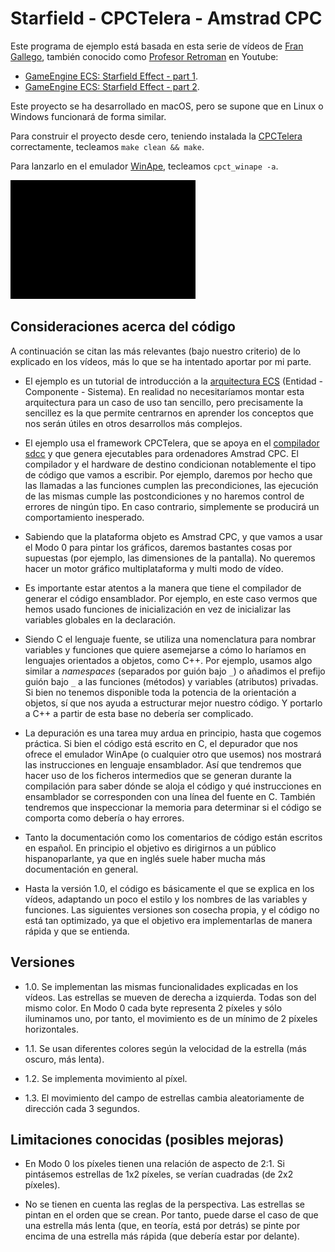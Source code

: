 # Starfield - CPCTelera - Amstrad CPC

Este programa de ejemplo está basada en esta serie de vídeos de [Fran Gallego](https://twitter.com/frangallegobr), también conocido como [Profesor Retroman](https://www.youtube.com/channel/UCSdIAKvPxlB3VlFDCBvI46A) en Youtube:

* [GameEngine ECS: Starfield Effect - part 1](https://www.youtube.com/watch?v=ighkMUM9-Ww).
* [GameEngine ECS: Starfield Effect - part 2](https://www.youtube.com/watch?v=MgmCjcVOc44).

Este proyecto se ha desarrollado en macOS, pero se supone que en Linux o Windows funcionará de forma similar.

Para construir el proyecto desde cero, teniendo instalada la [CPCTelera](https://github.com/lronaldo/cpctelera) correctamente, tecleamos `make clean && make`.

Para lanzarlo en el emulador [WinApe](http://winape.net/), tecleamos `cpct_winape -a`.

![Starfield Amstrad CPC](video/starfield-cpc.gif)

## Consideraciones acerca del código

A continuación se citan las más relevantes (bajo nuestro criterio) de lo explicado en los vídeos, más lo que se ha intentado aportar por mi parte.

* El ejemplo es un tutorial de introducción a la [arquitectura ECS](https://en.wikipedia.org/wiki/Entity_component_system) (Entidad - Componente - Sistema). En realidad no necesitaríamos montar esta arquitectura para un caso de uso tan sencillo, pero precisamente la sencillez es la que permite centrarnos en aprender los conceptos que nos serán útiles en otros desarrollos más complejos.

* El ejemplo usa el framework CPCTelera, que se apoya en el [compilador sdcc](http://sdcc.sourceforge.net/) y que genera ejecutables para ordenadores Amstrad CPC. El compilador y el hardware de destino condicionan notablemente el tipo de código que vamos a escribir. Por ejemplo, daremos por hecho que las llamadas a las funciones cumplen las precondiciones, las ejecución de las mismas cumple las postcondiciones y no haremos control de errores de ningún tipo. En caso contrario, simplemente se producirá un comportamiento inesperado.

* Sabiendo que la plataforma objeto es Amstrad CPC, y que vamos a usar el Modo 0 para pintar los gráficos, daremos bastantes cosas por supuestas (por ejemplo, las dimensiones de la pantalla). No queremos hacer un motor gráfico multiplataforma y multi modo de vídeo.

* Es importante estar atentos a la manera que tiene el compilador de generar el código ensamblador. Por ejemplo, en este caso vermos que hemos usado funciones de inicialización en vez de inicializar las variables globales en la declaración.

* Siendo C el lenguaje fuente, se utiliza una nomenclatura para nombrar variables y funciones que quiere asemejarse a cómo lo haríamos en lenguajes orientados a objetos, como C++. Por ejemplo, usamos algo similar a _namespaces_ (separados por guión bajo `_`) o añadimos el prefijo guión bajo `_` a las funciones (métodos) y variables (atributos) privadas. Si bien no tenemos disponible toda la potencia de la orientación a objetos, sí que nos ayuda a estructurar mejor nuestro código. Y portarlo a C++ a partir de esta base no debería ser complicado. 

* La depuración es una tarea muy ardua en principio, hasta que cogemos práctica. Si bien el código está escrito en C, el depurador que nos ofrece el emulador WinApe (o cualquier otro que usemos) nos mostrará las instrucciones en lenguaje ensamblador. Así que tendremos que hacer uso de los ficheros intermedios que se generan durante la compilación para saber dónde se aloja el código y qué instrucciones en ensamblador se corresponden con una línea del fuente en C. También tendremos que inspeccionar la memoria para determinar si el código se comporta como debería o hay errores.

* Tanto la documentación como los comentarios de código están escritos en español. En principio el objetivo es dirigirnos a un público hispanoparlante, ya que en inglés suele haber mucha más documentación en general.

* Hasta la versión 1.0, el código es básicamente el que se explica en los vídeos, adaptando un poco el estilo y los nombres de las variables y funciones. Las siguientes versiones son cosecha propia, y el código no está tan optimizado, ya que el objetivo era implementarlas de manera rápida y que se entienda.

## Versiones

* 1.0. Se implementan las mismas funcionalidades explicadas en los vídeos. Las estrellas se mueven de derecha a izquierda. Todas son del mismo color. En Modo 0 cada byte representa 2 píxeles y sólo iluminamos uno, por tanto,  el movimiento es de un mínimo de 2 píxeles horizontales.

* 1.1. Se usan diferentes colores según la velocidad de la estrella (más oscuro, más lenta).

* 1.2. Se implementa movimiento al píxel.

* 1.3. El movimiento del campo de estrellas cambia aleatoriamente de dirección cada 3 segundos.

## Limitaciones conocidas (posibles mejoras)

* En Modo 0 los píxeles tienen una relación de aspecto de 2:1. Si pintásemos estrellas de 1x2 píxeles, se verían cuadradas (de 2x2 píxeles).

* No se tienen en cuenta las reglas de la perspectiva. Las estrellas se pintan en el orden que se crean. Por tanto, puede darse el caso de que una estrella más lenta (que, en teoría, está por detrás) se pinte por encima de una estrella más rápida (que debería estar por delante).
